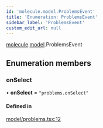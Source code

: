 ```yaml
---
id: 'molecule.model.ProblemsEvent'
title: 'Enumeration: ProblemsEvent'
sidebar_label: 'ProblemsEvent'
custom_edit_url: null
---
```


[molecule](../namespaces/molecule).[model](../namespaces/molecule.model).ProblemsEvent

## Enumeration members

### onSelect

• **onSelect** = `"problems.onSelect"`

#### Defined in

[model/problems.tsx:12](https://github.com/DTStack/molecule/blob/3e6bc450/src/model/problems.tsx#L12)
